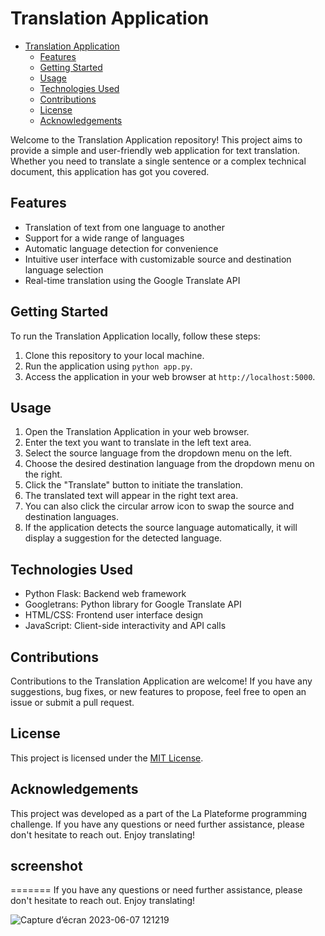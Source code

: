 # Translation Application

- [Translation Application](#translation-application)
  - [Features](#features)
  - [Getting Started](#getting-started)
  - [Usage](#usage)
  - [Technologies Used](#technologies-used)
  - [Contributions](#contributions)
  - [License](#license)
  - [Acknowledgements](#acknowledgements)


Welcome to the Translation Application repository! This project aims to provide a simple and user-friendly web application for text translation. Whether you need to translate a single sentence or a complex technical document, this application has got you covered.

## Features

- Translation of text from one language to another
- Support for a wide range of languages
- Automatic language detection for convenience
- Intuitive user interface with customizable source and destination language selection
- Real-time translation using the Google Translate API

## Getting Started

To run the Translation Application locally, follow these steps:

1. Clone this repository to your local machine.
2. Run the application using `python app.py`.
3. Access the application in your web browser at `http://localhost:5000`.

## Usage

1. Open the Translation Application in your web browser.
2. Enter the text you want to translate in the left text area.
3. Select the source language from the dropdown menu on the left.
4. Choose the desired destination language from the dropdown menu on the right.
5. Click the "Translate" button to initiate the translation.
6. The translated text will appear in the right text area.
7. You can also click the circular arrow icon to swap the source and destination languages.
8. If the application detects the source language automatically, it will display a suggestion for the detected language.

## Technologies Used

- Python Flask: Backend web framework
- Googletrans: Python library for Google Translate API
- HTML/CSS: Frontend user interface design
- JavaScript: Client-side interactivity and API calls

## Contributions

Contributions to the Translation Application are welcome! If you have any suggestions, bug fixes, or new features to propose, feel free to open an issue or submit a pull request.

## License

This project is licensed under the [MIT License](LICENSE).

## Acknowledgements

This project was developed as a part of the La Plateforme programming challenge. 
If you have any questions or need further assistance, please don't hesitate to reach out. Enjoy translating!
## screenshot
=======
If you have any questions or need further assistance, please don't hesitate to reach out. Enjoy translating! <br>

![Capture d’écran 2023-06-07 121219](https://github.com/AHmed-Malik-benelkadi/Lingua-Franca/assets/115155554/2e476cf0-00df-41b5-a487-885cb9d40362)


